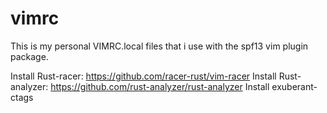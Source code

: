 vimrc
=====
This is my personal VIMRC.local files that i use with the spf13 vim plugin package.

Install Rust-racer: https://github.com/racer-rust/vim-racer
Install Rust-analyzer: https://github.com/rust-analyzer/rust-analyzer
Install exuberant-ctags
